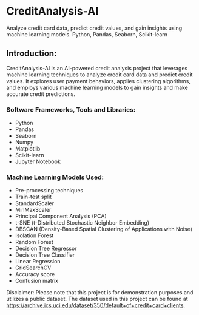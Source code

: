 # CreditAnalysis-AI
Analyze credit card data, predict credit values, and gain insights using machine learning models. Python, Pandas, Seaborn, Scikit-learn

## Introduction:
CreditAnalysis-AI is an AI-powered credit analysis project that leverages machine learning techniques to analyze credit card data and predict credit values. It explores user payment behaviors, applies clustering algorithms, and employs various machine learning models to gain insights and make accurate credit predictions.

### Software Frameworks, Tools and Libraries:
* Python
* Pandas
* Seaborn
* Numpy
* Matplotlib
* Scikit-learn
* Jupyter Notebook

### Machine Learning Models Used:
* Pre-processing techniques
* Train-test split
* StandardScaler
* MinMaxScaler
* Principal Component Analysis (PCA)
* t-SNE (t-Distributed Stochastic Neighbor Embedding)
* DBSCAN (Density-Based Spatial Clustering of Applications with Noise)
* Isolation Forest
* Random Forest
* Decision Tree Regressor
* Decision Tree Classifier
* Linear Regression
* GridSearchCV
* Accuracy score
* Confusion matrix

Disclaimer:
Please note that this project is for demonstration purposes and utilizes a public dataset. The dataset used in this project can be found at https://archive.ics.uci.edu/dataset/350/default+of+credit+card+clients.
